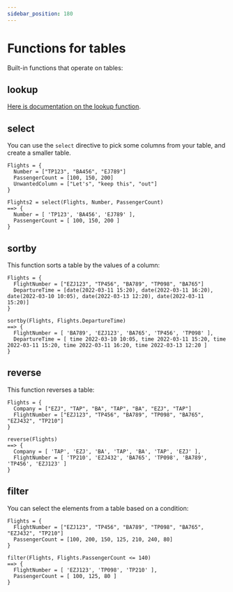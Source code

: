 ```yaml
---
sidebar_position: 180
---
```


# Functions for tables

Built-in functions that operate on tables:

## lookup

[Here is documentation on the lookup function](/docs/docs/language/advanced-concepts/lookups).

## select

You can use the `select` directive to pick some columns from your table, and create a smaller table.

```deci live
Flights = {
  Number = ["TP123", "BA456", "EJ789"]
  PassengerCount = [100, 150, 200]
  UnwantedColumn = ["Let's", "keep this", "out"]
}

Flights2 = select(Flights, Number, PassengerCount)
==> {
  Number = [ 'TP123', 'BA456', 'EJ789' ],
  PassengerCount = [ 100, 150, 200 ]
}
```

## sortby

This function sorts a table by the values of a column:

```deci live
Flights = {
  FlightNumber = ["EZJ123", "TP456", "BA789", "TP098", "BA765"]
  DepartureTime = [date(2022-03-11 15:20), date(2022-03-11 16:20), date(2022-03-10 10:05), date(2022-03-13 12:20), date(2022-03-11 15:20)]
}

sortby(Flights, Flights.DepartureTime)
==> {
  FlightNumber = [ 'BA789', 'EZJ123', 'BA765', 'TP456', 'TP098' ],
  DepartureTime = [ time 2022-03-10 10:05, time 2022-03-11 15:20, time 2022-03-11 15:20, time 2022-03-11 16:20, time 2022-03-13 12:20 ]
}
```

## reverse

This function reverses a table:

```deci live
Flights = {
  Company = ["EZJ", "TAP", "BA", "TAP", "BA", "EZJ", "TAP"]
  FlightNumber = ["EZJ123", "TP456", "BA789", "TP098", "BA765", "EZJ432", "TP210"]
}

reverse(Flights)
==> {
  Company = [ 'TAP', 'EZJ', 'BA', 'TAP', 'BA', 'TAP', 'EZJ' ],
  FlightNumber = [ 'TP210', 'EZJ432', 'BA765', 'TP098', 'BA789', 'TP456', 'EZJ123' ]
}
```

## filter

You can select the elements from a table based on a condition:

```deci live
Flights = {
  FlightNumber = ["EZJ123", "TP456", "BA789", "TP098", "BA765", "EZJ432", "TP210"]
  PassengerCount = [100, 200, 150, 125, 210, 240, 80]
}

filter(Flights, Flights.PassengerCount <= 140)
==> {
  FlightNumber = [ 'EZJ123', 'TP098', 'TP210' ],
  PassengerCount = [ 100, 125, 80 ]
}
```
